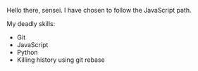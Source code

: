 Hello there, sensei.
I have chosen to follow the JavaScript path.

My deadly skills:
* Git
* JavaScript
* Python
* Killing history using git rebase
